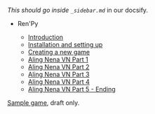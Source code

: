 *This should go inside `_sidebar.md`*  in our docsify.

- Ren'Py

  - [Introduction](introduction.md)
  - [Installation and setting up](installation.md)
  - [Creating a new game](creating_a_new_game.md)
  - [Aling Nena VN Part 1](scene1.md)
  - [Aling Nena VN Part 2](scene2.md)
  - [Aling Nena VN Part 3](scene3.md)
  - [Aling Nena VN Part 4](scene4.md)
  - [Aling Nena VN Part 5 - Ending](scene567.md)

[Sample game](codes/Aling_Nena_VN), draft only.

